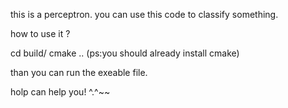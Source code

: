 this is a perceptron.
you can use this code to classify something.

how to use it ?

cd build/
cmake ..       (ps:you should already install cmake)

than you can run the exeable file.

holp can help you! ^.^~~
